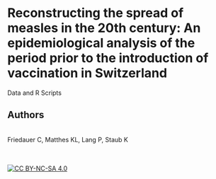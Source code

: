 # Reconstructing the spread of measles in the 20th century: An epidemiological analysis of the period prior to the introduction of vaccination in Switzerland
Data and R Scripts
## Authors

<br >
Friedauer C, Matthes KL, Lang P, Staub K

<br >

<br >
<br >


[![CC BY-NC-SA 4.0][cc-by-nc-sa-image]][cc-by-nc-sa]

[cc-by-nc-sa]: http://creativecommons.org/licenses/by-nc-sa/4.0/
[cc-by-nc-sa-image]: https://licensebuttons.net/l/by-nc-sa/4.0/88x31.png
